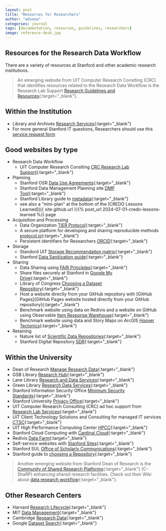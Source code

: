 ```yaml
---
layout: post
title: "Resources for Researchers"
author: "wdsnow"
categories: journal
tags: [documentation, resources, guidelines, researchers]
image: reference-desk.jpg
---
```


## Resources for the Research Data Workflow

There are a variety of resources at Stanford and other academic research institutions. 
> An emerging website from UIT Computer Research Conslting (CRC) that identifies resources related to the Research Data Workflow is the Research Lab Support [Research Guidelines and Resources](https://cdoane.sites.stanford.edu){:target="_blank"}.

## Within the Institution
* Library and Archives [Research Services](https://www.hoover.org/library-archives/research-services){:target="_blank"}
* For more general Stanford IT questions, Researchers should use this [service request form](https://stanford.service-now.com/it_services?)

## Good websites by type
* Research Data Workflow
  - UIT Computer Research Conslting [CRC Research Lab Support](https://uit.stanford.edu/service/research-lab-support-service){:target="_blank"}
* Planning
  - Stanford OSR [Data Use Agreements](https://ora.stanford.edu/resources/data-use-agreements){:target="_blank"}
  - Stanford Data Management Planning site [DMP Tool](https://doresearch.stanford.edu/resources/tools-documents/dmp-tool){:target="_blank"}
  - Stanford Library guide to [metadata](https://guides.library.stanford.edu/research-metadata){:target="_blank"}
  - see also a "mini-plan" at the bottom of the [CREDO Lessons Learned]({{ site.github.url }}{% post_url 2024-07-01-credo-lessons-learned %}) page
* Acquisition and Processing
  - Data Organization [TIER Protocol](https://www.projecttier.org/tier-protocol/){:target="_blank"}
  - A secure platform for developing and sharing reproducible methods [protocol.io](https://www.protocols.io/){:target="_blank"}
  - Persistent identifiers for Researchers [ORCID](https://orcid.org/){:target="_blank"}
* Storage
  - Standord UIT [Storage Recommendaiton matrix](https://uit.stanford.edu/storage){:target="_blank"}
  - Stanford [Data Sanitization guide](https://uit.stanford.edu/security/data-sanitization){:target="_blank"}
* Sharing
  - Data Sharing using [FAIR Principles](https://doresearch.stanford.edu/resources/topics/manage-research-data){:target="_blank"}
  - Share files securely at Stanford in [Google My Drive](https://uit.stanford.edu/service/gsuite/drive/secureshare){:target="_blank"}
  - Library of Congress [Choosing a Dataset Repository](https://guides.loc.gov/datasets/repositories){:target="_blank"}
  - Host a website directly from your GitHub repository with [GitHub Pages](GitHub Pages website hosted directly from your GitHub repository){:target="_blank"}
  - Benchmark website using data on Redivis and a website on GitHub using Observable [Item Response Warehouse](https://datapages.github.io/irw/){:target="_blank"}
  - Benchmark website using data and Story Maps on ArcGIS [Hoover Tectonics](https://tectonics.hoover.stanford.edu/){:target="_blank"}
* Retaining
  - Nature list of [Scientific Data Repositories](https://www.nature.com/sdata/policies/repositories#general){:target="_blank"}
  - Stanford Digital Repository [SDR](https://sdr.stanford.edu/){:target="_blank"}

## Within the University
* Dean of Research [Manage Research Data](https://doresearch.stanford.edu/resources/topics/manage-research-data){:target="_blank"}
* GSB Library [Research Hub](https://gsbresearchhub.stanford.edu/){:target="_blank"}
* Lane Library [Research and Data Services](https://lane.stanford.edu/using-lib/research-service.html){:target="_blank"}
* Green Library [Research Data Services](https://library.stanford.edu/libraries/research-data-services){:target="_blank"}
* Stanford Information Security Office [Minimum Security Standards](https://uit.stanford.edu/guide/securitystandards){:target="_blank"}
* Stanford University [Privacy Office](https://privacy.stanford.edu/){:target="_blank"}
* UIT Computer Research Consulting (CRC) ad hoc support from [Research Lab Services](https://uit.stanford.edu/crc){:target="_blank"}
* UIT Client Technology Solutions and Consulting for managed IT services [CTSC](https://uit.stanford.edu/ctsc){:target="_blank"}
* UIT High Performance Computing Center [HPCC](https://hpcc.stanford.edu/){:target="_blank"}
* Stanford Cloud Computing with [Cardinal Cloud](https://uit.stanford.edu/cardinal-cloud){:target="_blank"}
* Redivis [Data Farm](https://redivis.com/Stanford){:target="_blank"}
* Self-service websites with [Stanford Sites](https://uit.stanford.edu/service/stanfordsites){:target="_blank"}
* Stanford SUL [Office of Scholarly Communications](https://library.stanford.edu/libraries/office-scholarly-communications){:target="_blank"}
* Stanford guide to [choosing a Repository](https://guides.library.stanford.edu/data-sharing/where){:target="_blank"}

> Another emerging website from Stanford Dean of Research is the [Community of Shared Research Platforms](https://csharp.stanford.edu/){:target="_blank"} (C-ShaRP) enhancing shared research facilities. Check out their Wiki about [data research workflow](https://sites.google.com/stanford.edu/c-sharpwikipage/about?authuser=0){:target="_blank"}.


## Other Research Centers
* Harvard [Research Lifecycle](https://researchsupport.harvard.edu/research-lifecycle){:target="_blank"}
* MIT [Data Management](https://libraries.mit.edu/data-management/){:target="_blank"}
* Cambridge [Research Data](https://www.data.cam.ac.uk/){:target="_blank"}
* Google [Dataset Search](https://datasetsearch.research.google.com/ ){:target="_blank"}

